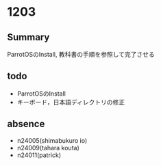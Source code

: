# 1203

## Summary

ParrotOSのInstall, 教科書の手順を参照して完了させる

## todo

- ParrotOSのInstall
- キーボード，日本語ディレクトリの修正

## absence

- n24005(shimabukuro io)
- n24009(tahara kouta)
- n24011(patrick)
